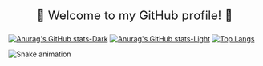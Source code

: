 <p style="font-size: 24px; text-align: center;">
  👾 Welcome to my GitHub profile! 👾
</p>

[![Anurag's GitHub stats-Dark](https://github-readme-stats.vercel.app/api?username=pratishabista&show_icons=true&theme=dark)](https://github.com/pratishabista/github-readme-stats#gh-dark-mode-only)
[![Anurag's GitHub stats-Light](https://github-readme-stats.vercel.app/api?username=pratishabista&show_icons=true&theme=default)](https://github.com/pratishabista/github-readme-stats#gh-light-mode-only)
[![Top Langs](https://github-readme-stats.vercel.app/api/top-langs/?username=pratishabista&layout=donut&langs_count=10)](https://github.com/pratishabista/github-readme-stats)

![Snake animation](https://github.com/pratishabista/pratishabista/blob/output/github-contribution-grid-snake.svg)
